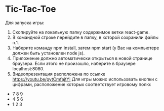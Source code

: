 # Tic-Tac-Toe
Для запуска игры:
1. Скопируйте на локальную папку содержимое ветки react-game.
2. В командной строке перейдите в папку, в которой сохранили файлы п.1.
3. Наберите команду npm install, затем npm start (у Вас на компьютере должен быть установлен node js).
4. Приложение должно автоматически открыться в новой странице браузера. Если этого не произошло, наберите в браузере localhost:8080.
5. Видеопрезентация расположена по ссылке https://youtu.be/pytCmfajtYI
Для игры можно использовать кнопки с цифрами, расположение которых соответствует игровому полю:
* 7 8 9
* 4 5 6
* 1 2 3
